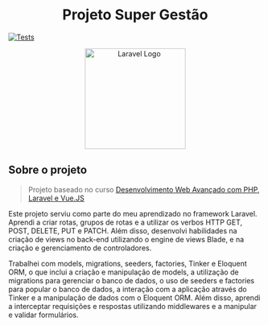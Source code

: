 <h1 align="center"> Projeto Super Gestão </h1>

[![Tests](https://github.com/Romulo-Menezes/app-super-gestao/actions/workflows/tests.yml/badge.svg)](https://github.com/Romulo-Menezes/app-super-gestao/actions/workflows/tests.yml)

<p align="center"><img src="https://raw.githubusercontent.com/laravel/art/master/logo-lockup/5%20SVG/2%20CMYK/1%20Full%20Color/laravel-logolockup-cmyk-red.svg" width="200" alt="Laravel Logo"></p>

## Sobre o projeto

> Projeto baseado no curso [Desenvolvimento Web Avançado com PHP, Laravel e Vue.JS](https://www.udemy.com/course/curso-completo-do-desenvolvedor-laravel/)

Este projeto serviu como parte do meu aprendizado no framework Laravel. Aprendi a criar rotas, grupos de rotas e a utilizar os verbos HTTP GET, POST, DELETE, PUT e PATCH. Além disso, desenvolvi habilidades na criação de views no back-end utilizando o engine de views Blade, e na criação e gerenciamento de controladores.

Trabalhei com models, migrations, seeders, factories, Tinker e Eloquent ORM, o que inclui a criação e manipulação de models, a utilização de migrations para gerenciar o banco de dados, o uso de seeders e factories para popular o banco de dados, a interação com a aplicação através do Tinker e a manipulação de dados com o Eloquent ORM. Além disso, aprendi a interceptar requisições e respostas utilizando middlewares e a manipular e validar formulários.
